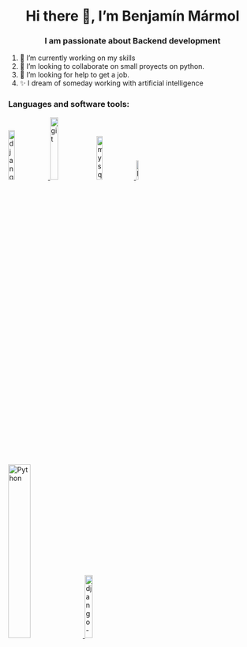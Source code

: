 <h1 align="center">Hi there 👋, I’m Benjamín Mármol</h1>
<h3 align="center">I am passionate about Backend development</h3>

<tb>
  
<ol type='*'>
  <li>🔭 I’m currently working on my skills</li>
  <li>👯 I’m looking to collaborate on small proyects on python.</li>
  <li>🤔 I’m looking for help to get a job.</li>
  <li>✨ I dream of someday working with artificial intelligence</li>
</ol>
  
<tb>

<h3 align="left">Languages and software tools:</h3>
<p align="left"> 
<a href="https://www.djangoproject.com/" target="_blank"> <img src="https://www.codigojs.com/media/thumbs/articles/2020/03/08/1_HVKOLLX7wprRbHTl2IPDcQ.png.800x600_q90.jpg" alt="django" width="16%" height="16%" /> </a>
<a href="https://git-scm.com/" target="_blank"> <img src="https://git-scm.com/images/logo@2x.png" alt="git" width="18%" height="18%" /></a>
<a href="https://www.mysql.com/" target="_blank"> <img src="https://d1.awsstatic.com/asset-repository/products/amazon-rds/1024px-MySQL.ff87215b43fd7292af172e2a5d9b844217262571.png" alt="mysql" width="15%" height="15%"/> </a>
<a href="https://www.w3.org/html/" target="_blank"> <img src="http://www.w3.org/html/logo/downloads/HTML5_Logo_512.png" alt="html5" width="10%" height="10%"/> </a>
<br>
<a href="https://www.python.org/" target="_blank"> <img src="https://www.python.org/static/img/python-logo.png" alt="Python" width="30%" height="30%"/> </a>
<a href="https://www.django-rest-framework.org/" target="_blank"> <img src="https://www.django-rest-framework.org/img/logo.png" alt="django-rest-framework" width="18%" height="18%"/> </a>
</p>
